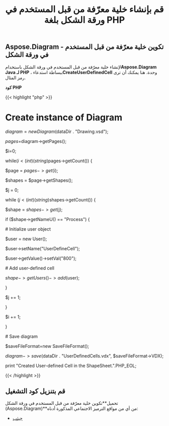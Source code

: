 ﻿---
title: قم بإنشاء خلية معرّفة من قبل المستخدم في ورقة الشكل بلغة PHP
type: docs
weight: 10
url: /ar/java/create-user-defined-cell-in-the-shapesheet-in-php/
---
## **Aspose.Diagram - تكوين خلية معرّفة من قبل المستخدم في ورقة الشكل**
 لإنشاء خلية معرّفة من قبل المستخدم في ورقة الشكل باستخدام**Aspose.Diagram Java لـ PHP** ، ببساطة استدعاء**CreateUserDefinedCell** وحدة. هنا يمكنك أن ترى رمز المثال.

**كود PHP**

{{< highlight "php" >}}

 # Create instance of Diagram

$diagram=new Diagram($dataDir . "Drawing.vsd");

$pages=$diagram->getPages();

$i=0;

while($i<(int)(string)$pages->getCount()) {

$page = $pages->get($i);

$shapes = $page->getShapes();

$j = 0;

while ($j<(int)(string)$shapes->getCount()) {

$shape = $shapes->get($j);

if ($shape->getNameU() == "Process") {

\# Initialize user object

$user = new User();

$user->setName("UserDefineCell");

$user->getValue()->setVal("800");

\# Add user-defined cell

$shape->getUsers()->add($user);

}

$j += 1;

}

$i += 1;

}

\# Save diagram

$saveFileFormat=new SaveFileFormat();

$diagram->save($dataDir . "UserDefinedCells.vdx", $saveFileFormat->VDX);

print "Created User-defined Cell in the ShapeSheet.".PHP_EOL;

{{< /highlight >}}
## **قم بتنزيل كود التشغيل**
 تحميل**تكوين خلية معرّفة من قبل المستخدم في ورقة الشكل (Aspose.Diagram)**من أي من مواقع الترميز الاجتماعي المذكورة أدناه:

- [جيثب](https://github.com/asposediagram/Aspose.Diagram-for-Java/blob/master/Plugins/Aspose_Diagram_Java_for_PHP/src/aspose/diagram/WorkingwithUserdefinedCells/CreateUserDefinedCell.php)
